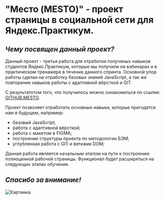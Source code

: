 # "Место (MESTO)" - проект страницы в социальной сети для Яндекс.Практикум.

## *Чему посвящен данный проект?*

Данный проект - третья работа для отработки полученых навыков студентов Яндекс.Практикум, которые мы получили на вэбинарах и в практическом тренажере в течение данного спринта. Основной упор работы сделан на отработку базовых знаний JavaScript, а так же повторение навыков работы с адаптивной вёрсткой и GIT.

С результатотом того, что получилось можно ознакомиться по ссылке: [GITHUB.MESTO](https://rocketsaladgirl.github.io/russian-travel/).

Проект позволяет отработать основные навыки, которые пригодятся нам в будущем, например:
+ базовый JavaScript;
+ работа с адаптивной вёрсткой;
+ работа с макетом в FIGMA;
+ построение структуры проекта по методологии БЭМ;
+ углубленная работа с GIT и ветками DOM;

Данная работа является начальным этапом на пути к построению полноценной рабочей страницы.
Функционал будет расширяться на следующих этапах обучения.

## *Спасибо за внимание!*

![Картинка](https://st.depositphotos.com/4678277/57666/i/600/depositphotos_576662128-stock-photo-profile-side-view-portrait-of.jpg)